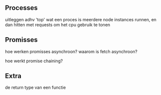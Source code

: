 ## Processes

uitleggen adhv 'top' wat een proces is
meerdere node instances runnen, en dan hitten met requests om het cpu gebruik te tonen

## Promisses

hoe werken promisses asynchroon?
waarom is fetch asynchroon?

hoe werkt promise chaining?

## Extra
de return type van een functie
